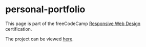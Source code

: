 # personal-portfolio

This page is part of the freeCodeCamp
[Responsive Web Design](https://learn.freecodecamp.org/responsive-web-design/responsive-web-design-projects)
certification.

The project can be viewed [here](https://kellydownes.net).
